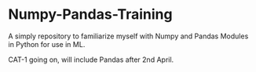 # Numpy-Pandas-Training
A simply repository to familiarize myself with Numpy and Pandas Modules in Python for use in ML.

CAT-1 going on, will include Pandas after 2nd April.
